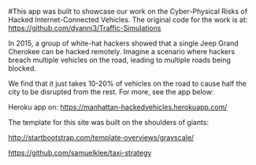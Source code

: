 
#This app was built to showcase our work on the Cyber-Physical Risks of Hacked Internet-Connected Vehicles. The original code for the work is at: https://github.com/dyanni3/Traffic-Simulations

In 2015, a group of white-hat hackers showed that a single Jeep Grand Cherokee can be hacked remotely. Imagine a scenario where hackers breach multiple vehicles on the road, leading to multiple roads being blocked. 

We find that it just takes 10-20% of vehicles on the road to cause half the city to be disrupted from the rest. For more, see the app below:


Heroku app on: 
https://manhattan-hackedvehicles.herokuapp.com/

The template for this site was built on the shoulders of giants:

http://startbootstrap.com/template-overviews/grayscale/

https://github.com/samuelklee/taxi-strategy
